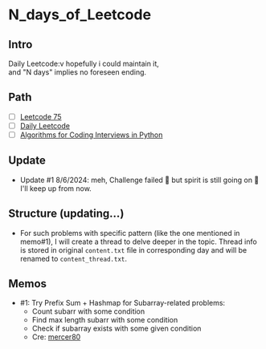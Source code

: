 # N_days_of_Leetcode

## Intro
Daily Leetcode:v hopefully i could maintain it, \
and "N days" implies no foreseen ending.

## Path
- [ ] [Leetcode 75](https://leetcode.com/studyplan/leetcode-75/)
- [ ] [Daily Leetcode](https://leetcode.com/problemset/)
- [ ] [Algorithms for Coding Interviews in Python](https://www.educative.io/courses/algorithms-coding-interviews-python)

## Update
- Update #1 8/6/2024: meh, Challenge failed 🙂 but spirit is still going on 🙂 I'll keep up from now.

## Structure (updating...)
- For such problems with specific pattern (like the one mentioned in memo#1), I will create a thread to delve deeper in the topic. Thread info is stored in original `content.txt` file in corresponding day and will be renamed to `content_thread.txt`.

## Memos
- #1: Try Prefix Sum + Hashmap for Subarray-related problems:
    - Count subarr with some condition
    - Find max length subarr with some condition
    - Check if subarray exists with some given condition
    - Cre: [mercer80](https://leetcode.com/problems/continuous-subarray-sum/solutions/5276981/prefix-sum-hashmap-patterns-7-problems/)